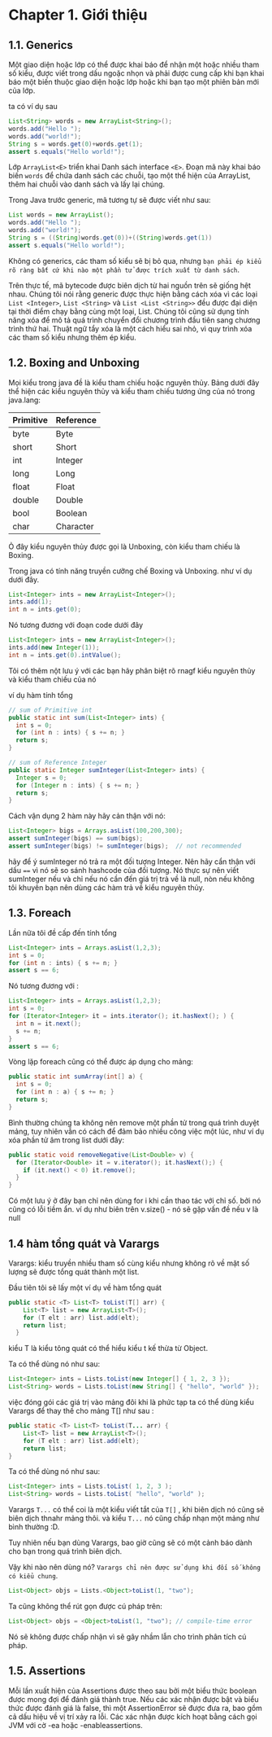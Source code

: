 # Chapter 1. Giới thiệu

## 1.1. Generics

Một giao diện hoặc lớp có thể được khai báo để nhận một hoặc nhiều tham số kiểu, được viết trong dấu ngoặc nhọn và phải được cung cấp khi bạn khai báo một biến thuộc giao diện hoặc lớp hoặc khi bạn tạo một phiên bản mới của lớp.

ta có ví dụ sau

```java
List<String> words = new ArrayList<String>();
words.add("Hello ");
words.add("world!");
String s = words.get(0)+words.get(1);
assert s.equals("Hello world!");
```

Lớp `ArrayList<E>` triển khai Danh sách interface `<E>`. Đoạn mã này khai báo biến `words` để chứa danh sách các chuỗi, tạo một thể hiện của ArrayList, thêm hai chuỗi vào danh sách và lấy lại chúng.

Trong Java trước generic, mã tương tự sẽ được viết như sau:

```java
List words = new ArrayList();
words.add("Hello ");
words.add("world!");
String s = ((String)words.get(0))+((String)words.get(1))
assert s.equals("Hello world!");
```

Không có generics, các tham số kiểu sẽ bị bỏ qua, nhưng `bạn phải ép kiểu rõ ràng bất cứ khi nào một phần tử được trích xuất từ danh sách`.

Trên thực tế, mã bytecode được biên dịch từ hai nguồn trên sẽ giống hệt nhau. Chúng tôi nói rằng generic được thực hiện bằng cách xóa vì các loại `List <Integer>`, `List <String>` và `List <List <String>>` đều được đại diện tại thời điểm chạy bằng cùng một loại, List. Chúng tôi cũng sử dụng tính năng xóa để mô tả quá trình chuyển đổi chương trình đầu tiên sang chương trình thứ hai. Thuật ngữ tẩy xóa là một cách hiểu sai nhỏ, vì quy trình xóa các tham số kiểu nhưng thêm ép kiểu.

## 1.2. Boxing and Unboxing

Mọi kiểu trong java đề là kiểu tham chiếu hoặc nguyên thủy. Bảng dưới đây thể hiện các kiểu nguyên thủy và kiểu tham chiếu tương ứng của nó trong java.lang:

|Primitive|Reference|
|---------|---------
|byte|Byte|
|short|Short|
|int|Integer|
|long|Long|
|float|Float|
|double|Double|
|bool| Boolean|
|char|Character|

Ỏ đây kiểu nguyên thủy được gọi là Unboxing, còn kiểu tham chiếu là Boxing.

Trong java có tính năng truyền cưỡng chế Boxing và Unboxing. như ví dụ dưới đây.

```java
List<Integer> ints = new ArrayList<Integer>();
ints.add(1);
int n = ints.get(0);
```

Nó tương đương với đoạn code dưới đây

```java
List<Integer> ints = new ArrayList<Integer>();
ints.add(new Integer(1));
int n = ints.get(0).intValue();
```

Tôi có thêm nột lưu ý với các bạn hãy phân biệt rõ rnagf kiểu nguyên thủy và kiểu tham chiếu của nó

ví dụ hàm tính tổng

```java
// sum of Primitive int
public static int sum(List<Integer> ints) {
  int s = 0;
  for (int n : ints) { s += n; }
  return s;
}

// sum of Reference Integer
public static Integer sumInteger(List<Integer> ints) {
  Integer s = 0;
  for (Integer n : ints) { s += n; }
  return s;
}
```

Cách vận dụng 2 hàm này hãy cản thận với nó:

```java
List<Integer> bigs = Arrays.asList(100,200,300);
assert sumInteger(bigs) == sum(bigs);
assert sumInteger(bigs) != sumInteger(bigs);  // not recommended
```

hãy để ý sumInteger nó trả ra một đối tượng Integer. Nên hãy cẩn thận với dấu `==` vì nó sẽ so sánh hashcode của đối tượng. Nó thực sự nên viết sumInteger nếu và chỉ nếu nó cần đến giá trị trả về là null, nòn nếu không tôi khuyên bạn nên dùng các hàm trả về kiểu nguyên thủy.

## 1.3. Foreach

Lần nữa tôi đề cấp đến tính tổng

```java
List<Integer> ints = Arrays.asList(1,2,3);
int s = 0;
for (int n : ints) { s += n; }
assert s == 6;
```

Nó tương đương với :

```java
List<Integer> ints = Arrays.asList(1,2,3);
int s = 0;
for (Iterator<Integer> it = ints.iterator(); it.hasNext(); ) {
  int n = it.next();
  s += n;
}
assert s == 6;
```

Vòng lặp foreach cũng có thể được áp dụng cho mảng:

```java
public static int sumArray(int[] a) {
  int s = 0;
  for (int n : a) { s += n; }
  return s;
}
```

Bình thường chúng ta không nên remove một phần tử trong quá trình duyệt mảng, tuy nhiên vẫn có cách để đảm bảo nhiều công việc một lúc, như ví dụ xóa phần tử âm trong list dưới đây:

```java
public static void removeNegative(List<Double> v) {
  for (Iterator<Double> it = v.iterator(); it.hasNext();) {
    if (it.next() < 0) it.remove();
  }
}
```

Có một lưu ý ở đây bạn chỉ nên dùng for i khi cần thao tác với chỉ số. bởi nó cũng có lỗi tiềm ẩn. ví dụ như biên trên v.size() - nó sẽ gặp vấn đề nếu v là null

## 1.4 hàm tổng quát và Varargs

Varargs: kiểu truyền nhiều tham số cùng kiểu nhưng không rõ về mặt số lượng sẽ được tổng quát thành một list.

Đầu tiên tôi sẽ lấy một ví dụ về hàm tổng quát

```java
public static <T> List<T> toList(T[] arr) {
    List<T> list = new ArrayList<T>();
    for (T elt : arr) list.add(elt);
    return list;
  }
```

kiểu T là kiểu tông quát có thể hiểu kiểu t kế thừa từ Object.

Ta có thể dùng nó như sau:

```java
List<Integer> ints = Lists.toList(new Integer[] { 1, 2, 3 });
List<String> words = Lists.toList(new String[] { "hello", "world" });
```

việc đóng gói các giá trị vào mảng đôi khi là phức tạp ta có thể dùng kiểu Varargs để thay thế cho mảng T[] như sau :

```java
public static <T> List<T> toList(T... arr) {
    List<T> list = new ArrayList<T>();
    for (T elt : arr) list.add(elt);
    return list;
}
```

Ta có thể dùng nó như sau:

```java
List<Integer> ints = Lists.toList( 1, 2, 3 );
List<String> words = Lists.toList( "hello", "world" );
```

Varargs `T...` có thể coi là một kiểu viết tắt của `T[]` , khi biên dịch nó cũng sẽ biên dịch thnahr mảng thôi. và kiểu `T...` nó cũng chấp nhạn một mảng như bình thường :D.

Tuy nhiên nếu bạn dùng Varargs, bao giờ cũng sẽ có một cảnh báo dành cho bạn trong quá trình biên dịch.

Vậy khi nào nên dùng nó? `Varargs chỉ nên được sử dụng khi đối số không có kiểu chung`.

```java
List<Object> objs = Lists.<Object>toList(1, "two");
```

Ta cũng không thể rút gọn được cú pháp trên:

```java
List<Object> objs = <Object>toList(1, "two"); // compile-time error
```

Nó sẽ không được chấp nhận vì sẽ gây nhầm lẫn cho trình phân tích cú pháp.

## 1.5. Assertions

Mỗi lần xuất hiện của Assertions được theo sau bởi một biểu thức boolean được mong đợi để đánh giá thành true. Nếu các xác nhận được bật và biểu thức được đánh giá là false, thì một AssertionError sẽ được đưa ra, bao gồm cả dấu hiệu về vị trí xảy ra lỗi. Các xác nhận được kích hoạt bằng cách gọi JVM với cờ -ea hoặc -enableassertions.
